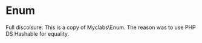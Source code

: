 # Enum

Full discolsure: This is a copy of Myclabs\Enum. The reason was to use PHP DS Hashable for equality.
